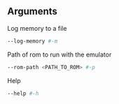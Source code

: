 ## Arguments

Log memory to a file 
```sh
--log-memory #-m
```

Path of rom to run with the emulator
```sh
--rom-path <PATH_TO_ROM> #-p
```

Help
```sh
--help #-h
```

